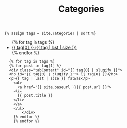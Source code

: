 ﻿---
title: Categories
layout: page
active: categories
permalink: /categorys/
---

    {% assign tags = site.categories | sort %}
<ul id="tabs">
    {% for tag in tags %}
    <li><a class="nav-link" id="{{category}}" data-toggle="tab" href="#{{ tag[0] | slugify }}">
      <span class="fa fa-folder-open" aria-hidden="true"> 
        {{ tag[0] }} ({{ tag | last | size }})
      </span>
    </a></li>
    {% endfor %}
</ul>

      {% for tag in tags %} 
      {% for post in tag[1] %}
      <div class="tabContent" id="{{ tag[0] | slugify }}">
      <h3 id="{{ tag[0] | slugify }}"> {{ tag[0] }}</h3>
      <p>{{ tag | last | size }} fatwas</p>
        <ul>
          <a href="{{ site.baseurl }}{{ post.url }}">
        <li>
          {{ post.title }}
        </li>
        </a>
        </ul>
            </div>
        {% endfor %}
        {% endfor %}